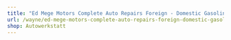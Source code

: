 ```yaml
---
title: "Ed Mege Motors Complete Auto Repairs Foreign - Domestic Gasoline"
url: /wayne/ed-mege-motors-complete-auto-repairs-foreign-domestic-gasoline/
shop: Autowerkstatt
---
```

